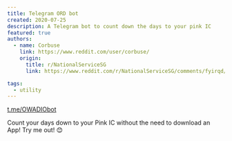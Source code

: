 ```yaml
---
title: Telegram ORD bot
created: 2020-07-25
description: A Telegram bot to count down the days to your pink IC
featured: true
authors:
  - name: Corbuse
    link: https://www.reddit.com/user/corbuse/
    origin:
      title: r/NationalServiceSG
      link: https://www.reddit.com/r/NationalServiceSG/comments/fyirqd/ord_countdown_telegram_bot/

tags:
  - utility
---
```


[t.me/OWADIObot](https://t.me/OWADIObot)

Count your days down to your Pink IC without the need to download an App! Try me out! 😊

